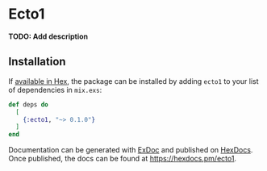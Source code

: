 # Ecto1

**TODO: Add description**

## Installation

If [available in Hex](https://hex.pm/docs/publish), the package can be installed
by adding `ecto1` to your list of dependencies in `mix.exs`:

```elixir
def deps do
  [
    {:ecto1, "~> 0.1.0"}
  ]
end
```

Documentation can be generated with [ExDoc](https://github.com/elixir-lang/ex_doc)
and published on [HexDocs](https://hexdocs.pm). Once published, the docs can
be found at <https://hexdocs.pm/ecto1>.

